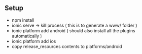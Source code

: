 ## Setup
* npm install
* ionic serve -> kill process ( this is to generate a www/ folder )
* ionic platform add android ( should also install all the plugins automatically )
* ionic platform add ios
* copy release_resources contents to platforms/android
